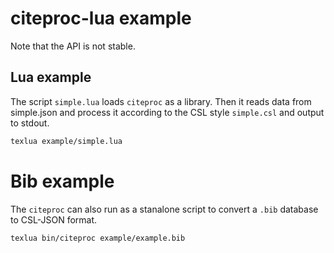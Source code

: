 # citeproc-lua example

Note that the API is not stable.

## Lua example

The script `simple.lua` loads `citeproc` as a library. Then it reads data from simple.json and process it according to the CSL style `simple.csl` and output to stdout.

```bash
texlua example/simple.lua
```


# Bib example

The `citeproc` can also run as a stanalone script to convert a `.bib` database to CSL-JSON format.

```bash
texlua bin/citeproc example/example.bib
```
